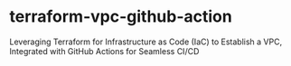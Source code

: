 # terraform-vpc-github-action
Leveraging Terraform for Infrastructure as Code (IaC) to Establish a VPC, Integrated with GitHub Actions for Seamless CI/CD
